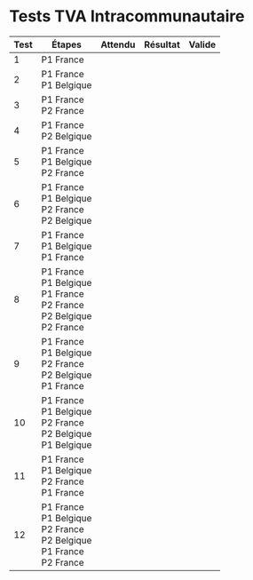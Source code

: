 # Tests TVA Intracommunautaire

<html>
    <style type="text/css">
        .css-serial {
            counter-reset: serial-number;
        }
        .css-serial td:first-child:before {
            counter-increment: serial-number;
            content: counter(serial-number);
        }
    </style>
    <table class="css-serial">
        <thead>
            <tr>
                <th>Test</th>
                <th>Étapes</th>
                <th>Attendu</th>
                <th>Résultat</th>
                <th>Valide</th>
            </tr>
        </thead>
        <tbody>
            <tr>
                <td class="num"></td>
                <td>
                    P1 France
                </td>
                <td></td>
                <td></td>
                <td></td>
            </tr>
            <tr>
                <td class="num"></td>
                <td>
                    P1 France
                    <br/>P1 Belgique
                </td>
                <td></td>
                <td></td>
                <td></td>
            </tr>
            <tr>
                <td class="num"></td>
                <td>
                    P1 France
                        <br/>P2 France
                </td>
                <td></td>
                <td></td>
                <td></td>
            </tr>
            <tr>
                <td class="num"></td>
                <td>
                    P1 France
                        <br/>P2 Belgique
                </td>
                <td></td>
                <td></td>
                <td></td>
            </tr>
            <tr>
                <td class="num"></td>
                <td>
                    P1 France
                    <br/>P1 Belgique
                        <br/>P2 France
                </td>
                <td></td>
                <td></td>
                <td></td>
            </tr>
            <tr>
                <td class="num"></td>
                <td>
                    P1 France
                    <br/>P1 Belgique
                        <br/>P2 France
                        <br/>P2 Belgique
                </td>
                <td></td>
                <td></td>
                <td></td>
            </tr>
            <tr>
                <td class="num"></td>
                <td>
                    P1 France
                    <br/>P1 Belgique
                    <br/>P1 France
                </td>
                <td></td>
                <td></td>
                <td></td>
            </tr>
            <tr>
                <td class="num"></td>
                <td>
                    P1 France
                    <br/>P1 Belgique
                    <br/>P1 France
                        <br/>P2 France
                        <br/>P2 Belgique
                        <br/>P2 France
                </td>
                <td></td>
                <td></td>
                <td></td>
            </tr>
            <tr>
                <td class="num"></td>
                <td>
                    P1 France
                    <br/>P1 Belgique
                        <br/>P2 France
                        <br/>P2 Belgique
                    <br/>P1 France
                </td>
                <td></td>
                <td></td>
                <td></td>
            </tr>
            <tr>
                <td class="num"></td>
                <td>
                    P1 France
                    <br/>P1 Belgique
                        <br/>P2 France
                        <br/>P2 Belgique
                    <br/>P1 Belgique
                </td>
                <td></td>
                <td></td>
                <td></td>
            </tr>
            <tr>
                <td class="num"></td>
                <td>
                    P1 France
                    <br/>P1 Belgique
                        <br/>P2 France
                    <br/>P1 France
                </td>
                <td></td>
                <td></td>
                <td></td>
            </tr>
            <tr>
                <td class="num"></td>
                <td>
                    P1 France
                    <br/>P1 Belgique
                        <br/>P2 France
                        <br/>P2 Belgique
                    <br/>P1 France
                        <br/>P2 France
                </td>
                <td></td>
                <td></td>
                <td></td>
            </tr>
        </tbody>
    </table>
</html>